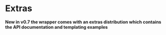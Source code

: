 # Extras #

**New in v0.7 the wrapper comes with an extras distribution which contains the API documentation and templating examples**
